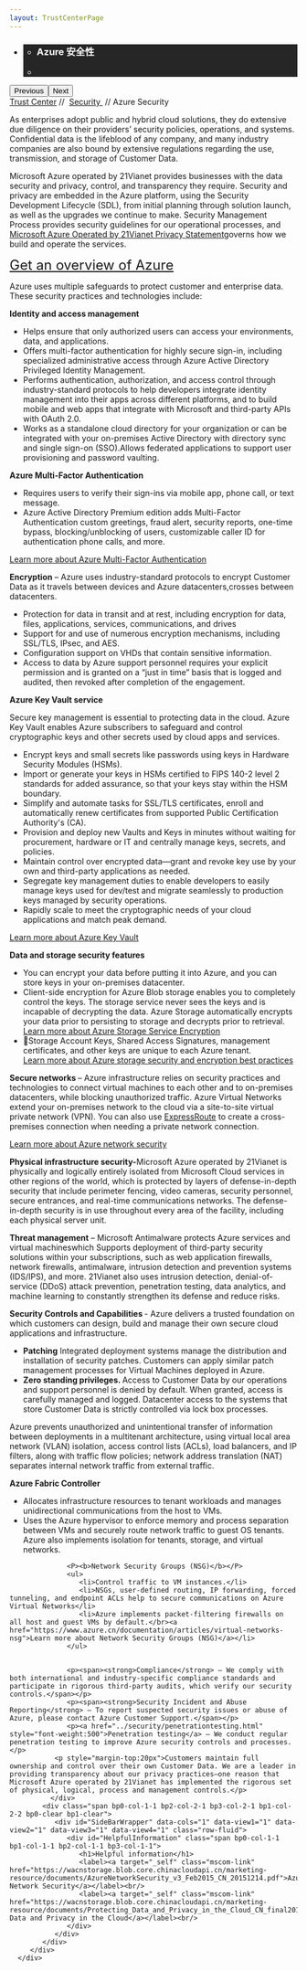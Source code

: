 ```yaml
---
layout: TrustCenterPage
---
```

<div class="row-fluid">
   <div class="span">
      <div>
         <div id="HeroWrapper" data-cols="1" data-view1="1" data-view2="1" data-view3="1" data-view4="1" class="row-fluid wider hero grid-container">
            <div class="span bp0-col-1-1 bp1-col-1-1 bp2-col-1-1 bp3-col-1-1">
               <div bi:type="slideshow" class="slideshow slideshow-hero hero" xmlns:bi="urn:schemas-microsoft-com:mscom:bi">
                  <ul bi:type="list" class="slides">
                     <li id="slide-1" bi:index="0" selectBi="">
                        <div class="heroitem light-foreground" bi:type="heroitem">
                           <div class="media" bi:parenttitle="t1">
                              <a href="" bi:track="False" bi:titleflag="t1" bi:index="0">
                                 <div data-picture="" data-alt="You are in control of your data" data-disable-swap-below="">
                                    <div data-src="https://c.s-microsoft.com/en-us/CMSImages/MS_TrustCenter_Privacy_Header.jpg?version=dc9c5b9b-c334-7922-892a-15c2cd65053d"></div>
                                    <noscript></noscript>
                                 </div>
                              </a>
                           </div>
                           <div class="text" bi:type="cta">
                              <div class="text-container">
                                 <div class="box" style="background: rgba(0,0,0,.85); color: #FFFFFF;">
                                    <ul bi:type="list" class="headerCaption subpageHeaderCaption">
                                       <li class="box-title">
                                          <h3 class="box-title" bi:type="title" bi:title="t1" style="color: #FFFFFF;">Azure 安全性</h3>
                                       </li>
                                       <li class="box-actions box-description"><a target="_self" class="mscom-link" href=""></a></li>
                                    </ul>
                                 </div>
                              </div>
                           </div>
                        </div>
                     </li>
                  </ul>
                  <div class="navigation international" bi:track="false">
                     <div class="grid-container settop" data-title-text="Go To Slide "></div>
                  </div>
                  <div class="prev-next" bi:track="false"><button class="prev"><span class="icon-left" aria-hidden="true"></span><span class="screen-reader-text">Previous</span></button><button class="next"><span class="icon-right" aria-hidden="true"></span><span class="screen-reader-text">Next</span></button></div>
                  <div id="play-pause" class="play-pause" style="display:none">
                     <div class="pause"><button id="pauseButton" class="pause_button"><span class="icon-pause" aria-hidden="true"></span><span class="screen-reader-text">Pause</span></button></div>
                     <div class="play"><button id="playButton" class="play_button"><span class="icon-play" aria-hidden="true"></span><span class="screen-reader-text">Play</span></button></div>
                  </div>
               </div>
            </div>
         </div>
         <div id="BreadcrumbWrapper" data-cols="1" data-view1="1" data-view2="1" data-view3="1" data-view4="1" class="row-fluid grid-container mscom-grid-container breadcrumbs">
            <div class="span bp0-col-1-1 bp1-col-1-1 bp2-col-1-1 bp3-col-1-1"><a target="_self" class="mscom-link" href="../default.html">Trust Center</a> // 
               <a target="_self" class="mscom-link" href="../security/default.html">Security </a> // Azure Security
            </div>
         </div>
         <div id="ContentWrapper" data-cols="2" data-view1="1" data-view2="2" data-view3="2" data-view4="2" class="row-fluid subpageBody">
            <div class="span bp0-col-1-1 bp2-col-2-1 bp3-col-2-1 bp1-col-2-2">
               <p>As enterprises adopt public and hybrid cloud solutions, they do extensive due diligence on their providers’ security policies, operations, and systems. Confidential data is the lifeblood of any company, and many industry companies are also bound by extensive regulations regarding the use, transmission, and storage of Customer Data. 
               </p>
               <p>Microsoft Azure operated by 21Vianet provides businesses with the data security and privacy, control, and transparency they require. Security and privacy are embedded in the Azure platform, using the Security Development Lifecycle (SDL), from initial planning through solution launch, as well as the upgrades we continue to make. Security Management Process provides security guidelines for our operational processes, and <a target="_self" class="mscom-link" href="https://www.azure.cn/support/legal/privacy-statement/">Microsoft Azure Operated by 21Vianet Privacy Statement</a>governs how we build and operate the services.  </p>
               <p><a href="https://www.trustcenter.cn/en-us/cloudservices/azure.html" style="font-size:24px">Get an overview of Azure</a></p>
               <p>Azure uses multiple safeguards to protect customer and enterprise data. These security practices and technologies include: </p>
                  <p><strong>Identity and access management</strong></p>
                  <ul style="list-style-type:disc">
                     <li>Helps ensure that only authorized users can access your environments, data, and applications.</li>
                     <li>Offers multi-factor authentication for highly secure sign-in, including specialized administrative access through Azure Active Directory Privileged Identity Management.</li>
                     <li>Performs authentication, authorization, and access control through industry-standard protocols to help developers integrate identity management into their apps across different platforms, and to build mobile and web apps that integrate with Microsoft and third-party APIs with OAuth 2.0.</li>
                     <li>Works as a standalone cloud directory for your organization or can be integrated with your on-premises Active Directory with directory sync and single sign-on (SSO).Allows federated applications to support user provisioning and password vaulting.</li>
                  </ul>
                  <p><b>Azure Multi-Factor Authentication</b></p>
                  <ul style="list-style-type:disc" >
                     <li>Requires users to verify their sign-ins via mobile app, phone call, or text message.</li>
                     <li>Azure Active Directory Premium edition adds Multi-Factor Authentication custom greetings, fraud alert, security reports, one-time bypass, blocking/unblocking of users, customizable caller ID for authentication phone calls, and more.</li>
                  </ul>
                  <p><a href="https://www.azure.cn/home/features/multi-factor-authentication/">Learn more about Azure Multi-Factor Authentication</a></p>
                  <p><span><strong>Encryption</strong> – Azure uses industry-standard protocols to encrypt Customer Data as it travels between devices and Azure datacenters,crosses between datacenters.</span></p>
                  <ul style="list-style-type:disc">
                     <li>Protection for data in transit and at rest, including encryption for data, files, applications, services, communications, and drives</li>
                     <li>Support for and use of numerous encryption mechanisms, including SSL/TLS, IPsec, and AES.</li>
                     <li>Configuration support on VHDs that contain sensitive information.</li>
                     <li>Access to data by Azure support personnel requires your explicit permission and is granted on a “just in time” basis that is logged and audited, then revoked after completion of the engagement. </li>
                  </ul>
                  <p><b>Azure Key Vault service</b></p>
                  <p>Secure key management is essential to protecting data in the cloud. Azure Key Vault enables Azure subscribers to safeguard and control cryptographic keys and other secrets used by cloud apps and services.</p>
                  <ul>
                     <li>Encrypt keys and small secrets like passwords using keys in Hardware Security Modules (HSMs).</li>
                     <li>Import or generate your keys in HSMs certified to FIPS 140-2 level 2 standards for added assurance, so that your keys stay within the HSM boundary.</li>
                     <li>Simplify and automate tasks for SSL/TLS certificates, enroll and automatically renew certificates from supported Public Certification Authority's (CA).</li>
                     <li>Provision and deploy new Vaults and Keys in minutes without waiting for procurement, hardware or IT and centrally manage keys, secrets, and policies.</li>
                     <li>Maintain control over encrypted data—grant and revoke key use by your own and third-party applications as needed.</li>
                     <li>Segregate key management duties to enable developers to easily manage keys used for dev/test and migrate seamlessly to production keys managed by security operations.</li>
                     <li>Rapidly scale to meet the cryptographic needs of your cloud applications and match peak demand.</li>
                  </ul>
                  <p><a href="https://www.azure.cn/home/features/key-vault">Learn more about Azure Key Vault</a></p>
                  <p><b>Data and storage security features</b></p>
                  <ul>
                     <li>You can encrypt your data before putting it into Azure, and you can store keys in your on-premises datacenter.</li>
                     <li>Client-side encryption for Azure Blob storage enables you to completely control the keys. The storage service never sees the keys and is incapable of decrypting the data. Azure Storage automatically encrypts your data prior to persisting to storage and decrypts prior to retrieval.</br><a href="https://www.azure.cn/documentation/articles/storage-service-encryption/">Learn more about Azure Storage Service Encryption</a></li>
                     <li>Storage Account Keys, Shared Access Signatures, management certificates, and other keys are unique to each Azure tenant.</br><a href="https://www.azure.cn/documentation/articles/storage-security-guide/">Learn more about Azure storage security and encryption best practices</a></li>
                  </ul>
                  <p><span><strong>Secure networks </strong>  – Azure infrastructure relies on security practices and technologies to connect virtual machines to each other and to on-premises datacenters, while blocking unauthorized traffic. Azure Virtual Networks extend your on-premises network to the cloud via a site-to-site virtual private network (VPN). You can also use <a target="_self" class="mscom-link" href="https://www.azure.cn/home/features/expressroute/">ExpressRoute</a> to create a cross-premises connection when needing a private network connection. </span></p>
                  <p><a href="https://www.azure.cn/documentation/articles/best-practices-network-security/">Learn more about Azure network security</a></p>
                  <p><b>Physical infrastructure security-</b>Microsoft Azure operated by 21Vianet is physically and logically entirely isolated from Microsoft Cloud services in other regions of the world, which is protected by layers of defense-in-depth security that include perimeter fencing, video cameras, security personnel, secure entrances, and real-time communications networks. The defense-in-depth security is in use throughout every area of the facility, including each physical server unit.</p
                  <p><span><strong>Threat management</strong> – Microsoft Antimalware protects Azure services and virtual machineswhich Supports deployment of third-party security solutions within your subscriptions, such as web application firewalls, network firewalls, antimalware, intrusion detection and prevention systems (IDS/IPS), and more. 21Vianet also uses intrusion detection, denial-of-service (DDoS) attack prevention, penetration testing, data analytics, and machine learning to constantly strengthen its defense and reduce risks. </span></p>
                  <p><span><strong>Security Controls and Capabilities </strong> - Azure delivers a trusted foundation on which customers can design, build and manage their own secure cloud applications and infrastructure.</span>
                      <ul>
                          <li><span><strong>Patching</strong>  Integrated deployment systems manage the distribution and installation of security patches. Customers can apply similar patch management processes for Virtual Machines deployed in Azure.</span></li>
                          <li><span><strong>Zero standing privileges. </strong> Access to Customer Data by our operations and support personnel is denied by default. When granted, access is carefully managed and logged. Datacenter access to the systems that store Customer Data is strictly controlled via lock box processes.</span></li>
                      </ul>
                  </p>
                  <p>Azure prevents unauthorized and unintentional transfer of information between deployments in a multitenant architecture, using virtual local area network (VLAN) isolation, access control lists (ACLs), load balancers, and IP filters, along with traffic flow policies; network address translation (NAT) separates internal network traffic from external traffic.</p>
                  <p><b>Azure Fabric Controller</b></p>
                  <ul>
                     <li>Allocates infrastructure resources to tenant workloads and manages unidirectional communications from the host to VMs.</li>
                     <li>Uses the Azure hypervisor to enforce memory and process separation between VMs and securely route network traffic to guest OS tenants. Azure also implements isolation for tenants, storage, and virtual networks.</li>
                  </ul>
                  
                  <P><b>Network Security Groups (NSG)</b></P>
                  <ul>
                     <li>Control traffic to VM instances.</li>
                     <li>NSGs, user-defined routing, IP forwarding, forced tunneling, and endpoint ACLs help to secure communications on Azure Virtual Networks</li>
                     <li>Azure implements packet-filtering firewalls on all host and guest VMs by default.</br><a href="https://www.azure.cn/documentation/articles/virtual-networks-nsg">Learn more about Network Security Groups (NSG)</a></li>
                  </ul>

                  
                  <p><span><strong>Compliance</strong> – We comply with both international and industry-specific compliance standards and participate in rigorous third-party audits, which verify our security controls.</span></p>
                  <p><span><strong>Security Incident and Abuse Reporting</strong> – To report suspected security issues or abuse of Azure, please contact Azure Customer Support.</span></p>
                  <p><a href="../security/penetrationtesting.html" style="font-weight:500">Penetration testing</a> – We conduct regular penetration testing to improve Azure security controls and processes.</p>
               <p style="margin-top:20px">Customers maintain full ownership and control over their own Customer Data. We are a leader in providing transparency about our privacy practices—one reason that Microsoft Azure operated by 21Vianet has implemented the rigorous set of physical, logical, process and management controls.</p>
              </div> 
            <div class="span bp0-col-1-1 bp2-col-2-1 bp3-col-2-1 bp1-col-2-2 bp0-clear bp1-clear">
               <div id="SideBarWrapper" data-cols="1" data-view1="1" data-view2="1" data-view3="1" data-view4="1" class="row-fluid">
                  <div id="HelpfulInformation" class="span bp0-col-1-1 bp1-col-1-1 bp2-col-1-1 bp3-col-1-1">
                     <h1>Helpful information</h1>
                     <label><a target="_self" class="mscom-link" href="https://wacnstorage.blob.core.chinacloudapi.cn/marketing-resource/documents/AzureNetworkSecurity_v3_Feb2015_CN_20151214.pdf">Azure Network Security</a></label><br/>
                     <label><a target="_self" class="mscom-link" href="https://wacnstorage.blob.core.chinacloudapi.cn/marketing-resource/documents/Protecting_Data_and_Privacy_in_the_Cloud_CN_final20160125.pdf">Protecting Data and Privacy in the Cloud</a></label><br/>
                  </div>
               </div>
            </div>
         </div>
      </div>
   </div>
</div>
<div class="row-fluid" data-view4="1" data-view3="1" data-view2="1" data-view1="1" data-cols="1">
   <div class="span bp0-col-1-1 bp1-col-1-1 bp2-col-1-1 bp3-col-1-1"></div>
</div>
